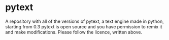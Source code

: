 # pytext
A repository with all of the versions of pytext, a text engine made in python, starting from 0.3
pytext is open source and you have permission to remix it and make modifications.
Please follow the licence, written above.
